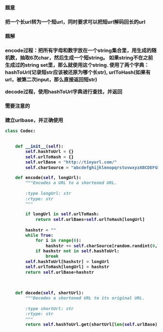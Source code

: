 

<h3>题意<h3>
<p>把一个长url转为一个短url，同时要求可以把短url解码回长的url<p> 

<h3>题解<h3>
<p>encode过程：把所有字母和数字放在一个string集合里，用生成的随机数，抽取6次char，然后生成一个短string。
如果string不在之前生成过的string set里，那么就使用这个string. 使用了两个字典：hashToUrl(记录短str应该被还原为哪个长str), urlToHash(如果有url，被第二次input，那么直接返回短str)<p> 

<p>decode过程，使用hashToUrl字典进行查找，并返回<p>

<h3>需要注意的<h3>
<p>建立urlbase，并正确使用<p>


```python
class Codec:

    
    def __init__(self):
        self.hashToUrl = {}
        self.urlToHash = {}
        self.urlBase = "http://tinyurl.com/"
        self.charSource = "abcdefghijklmnopqrstuvwxyzABCDEFGHIJKLMNOPQRSTUVWXYZ0123456789"

    def encode(self, longUrl):
        """Encodes a URL to a shortened URL.
        
        :type longUrl: str
        :rtype: str
        """

        if longUrl in self.urlToHash:
            return self.urlBaes+self.urlToHash[longUrl]
        
        hashstr = ""
        while True:
            for i in range(6):
                hashstr += self.charSource[random.randint(0,len(self.charSource)-1)]
            if hashstr not in self.hashToUrl:
                break
        self.hashToUrl[hashstr] = longUrl
        self.urlToHash[longUrl] = hashstr
        return self.urlBase+hashstr
                
        

    def decode(self, shortUrl):
        """Decodes a shortened URL to its original URL.
        
        :type shortUrl: str
        :rtype: str
        """
        return self.hashToUrl.get(shortUrl[len(self.urlBase):])
```
